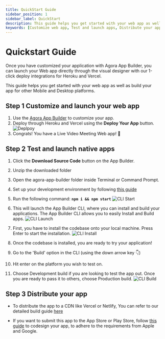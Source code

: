 ```yaml
---
title: QuickStart Guide
sidebar_position: 1
sidebar_label: QuickStart
description: This guide helps you get started with your web app as well as build your app for other Mobile and Desktop platforms.
keywords: [Customize web app, Test and launch apps, Distribute your app]
---
```


# Quickstart Guide

Once you have customized your application with Agora App Builder, you can launch your Web app directly through the visual designer with our 1-click deploy integrations for Heroku and Vercel.

This guide helps you get started with your web app as well as build your app for other Mobile and Desktop platforms.

## Step 1 Customize and launch your web app

1.  Use the [Agora App Builder](https://appbuilder.agora.io/) to customize your app.
2.  Deploy through Heroku and Vercel using the **Deploy Your App** button.
    <image alt="Deplpoy" lightImageSrc="guides/DeploySuccess.png" darkImageSrc="guides/DeploySuccess.png" />
3.  Congrats! You have a Live Video Meeting Web app! 🎉

## Step 2 Test and launch native apps

1.  Click the **Download Source Code** button on the App Builder.
2.  Unzip the downloaded folder
3.  Open the agora-app-builder folder inside Terminal or Command Prompt.
4.  Set up your development environment by following [this guide](/docs/Frontend/Environment-setup)
5.  Run the following command: **`npm i && npm start`**
    <image alt="CLI Start"  lightImageSrc="guides/CLIStart.png" darkImageSrc="guides/CLIStart.png" />
6.  This will launch the App Builder CLI, where you can install and build your applications. The App Builder CLI allows you to easily Install and Build apps.
    <image alt="CLI Launch" className="guide-img"  lightImageSrc="guides/CLILaunched.png" darkImageSrc="guides/CLILaunched.png" />
7.  First, you have to install the codebase onto your local machine. Press Enter to start the installation.
    <image alt="CLI Install"  className="guide-img"  lightImageSrc="guides/CLIInstall.png" darkImageSrc="guides/CLIInstall.png" />

8.  Once the codebase is installed, you are ready to try your application!
9.  Go to the 'Build' option in the CLI (using the down arrow key 👇)
10. Hit enter on the platform you wish to test on.
11. Choose Development build if you are looking to test the app out. Once you are ready to pass it to others, choose Production build.
    <image alt="CLI Build" className="guide-img" lightImageSrc="guides/CLIBuild.png" darkImageSrc="guides/CLIBuild.png" />

## Step 3 Distribute your app

- To distribute the app to a CDN like Vercel or Netlify, You can refer to our detailed build guide [here](/docs/Frontend/Build-guide#step-2-deploying-web)

- If you want to submit this app to the App Store or Play Store, follow [this guide](https://appbuilder.agora.io/docs/Frontend/Code-Signing-guide#code-signing-on-ios) to codesign your app, to adhere to the requirements from Apple and Google.
